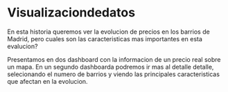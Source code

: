 # Visualizaciondedatos

En esta historia queremos ver la evolucion de precios en los barrios de Madrid, pero cuales son las caracteristicas mas importantes en esta evalucion?

Presentamos en dos dashboard con la informacion de un precio real sobre un mapa. En un segundo dashboarda podremos ir mas al detalle detalle, 
selecionando el numero de barrios y viendo las principales caracteristicas que afectan en la evolucion.